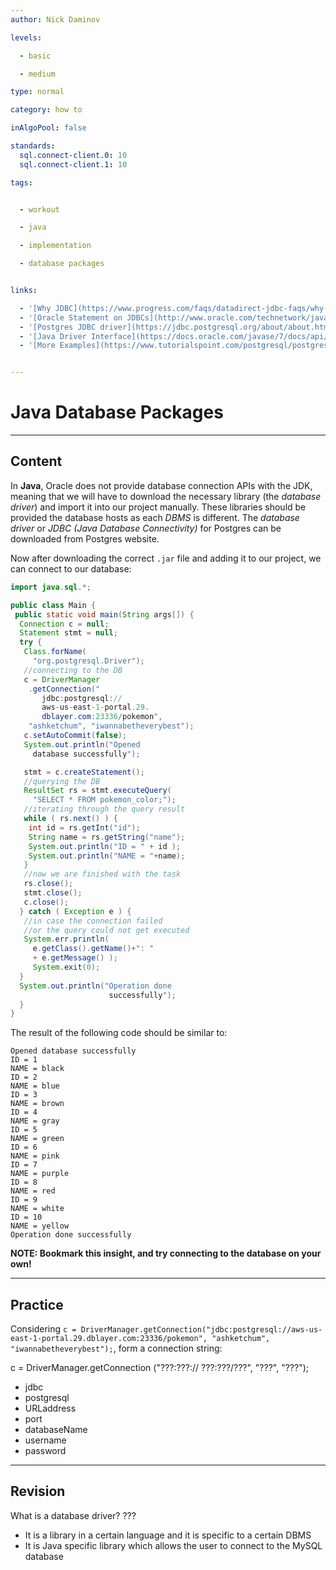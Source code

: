 ```yaml
---
author: Nick Daminov

levels:

  - basic

  - medium

type: normal

category: how to

inAlgoPool: false

standards:
  sql.connect-client.0: 10
  sql.connect-client.1: 10

tags:


  - workout

  - java

  - implementation

  - database packages


links:

  - '[Why JDBC](https://www.progress.com/faqs/datadirect-jdbc-faqs/why-do-we-need-jdbc){website}'
  - '[Oracle Statement on JDBCs](http://www.oracle.com/technetwork/java/index-138427.html#13){website}'
  - '[Postgres JDBC driver](https://jdbc.postgresql.org/about/about.html){website}'
  - '[Java Driver Interface](https://docs.oracle.com/javase/7/docs/api/java/sql/Driver.html){website}'
  - '[More Examples](https://www.tutorialspoint.com/postgresql/postgresql_java.htm){website}'


---
```


# Java Database Packages

---
## Content

In **Java**, Oracle does not provide database connection APIs with the JDK, meaning that we will have to download the necessary library (the *database driver*) and import it into our project manually. These libraries should be provided the database hosts as each *DBMS* is different. The *database driver* or *JDBC (Java Database Connectivity)* for Postgres can be downloaded from Postgres website.

Now after downloading the correct `.jar` file and adding it to our project, we can connect to our database:
```java
import java.sql.*;

public class Main {
 public static void main(String args[]) {
  Connection c = null;
  Statement stmt = null;
  try {
   Class.forName(
     "org.postgresql.Driver");
   //connecting to the DB
   c = DriverManager
    .getConnection("
       jdbc:postgresql://
       aws-us-east-1-portal.29.
       dblayer.com:23336/pokemon",
    "ashketchum", "iwannabetheverybest");
   c.setAutoCommit(false);
   System.out.println("Opened
     database successfully");

   stmt = c.createStatement();
   //querying the DB
   ResultSet rs = stmt.executeQuery(
     "SELECT * FROM pokemon_color;");
   //iterating through the query result
   while ( rs.next() ) {
    int id = rs.getInt("id");
    String name = rs.getString("name");
    System.out.println("ID = " + id );
    System.out.println("NAME = "+name);
   }
   //now we are finished with the task
   rs.close();
   stmt.close();
   c.close();
  } catch ( Exception e ) {
   //in case the connection failed
   //or the query could not get executed
   System.err.println(
     e.getClass().getName()+": "
     + e.getMessage() );
     System.exit(0);
  }
  System.out.println("Operation done
                      successfully");
  }
}
```
The result of the following code should be similar to:
```
Opened database successfully
ID = 1
NAME = black
ID = 2
NAME = blue
ID = 3
NAME = brown
ID = 4
NAME = gray
ID = 5
NAME = green
ID = 6
NAME = pink
ID = 7
NAME = purple
ID = 8
NAME = red
ID = 9
NAME = white
ID = 10
NAME = yellow
Operation done successfully
```

**NOTE: Bookmark this insight, and try connecting to the database on your own!**

---
## Practice

Considering `c = DriverManager.getConnection("jdbc:postgresql://aws-us-east-1-portal.29.dblayer.com:23336/pokemon", "ashketchum", "iwannabetheverybest");`, form a connection string:

c = DriverManager.getConnection
("???:???://
???:???/???",
 "???", "???");


* jdbc
* postgresql
* URLaddress
* port
* databaseName
* username
* password

---
## Revision

What is a database driver?
???

* It is a library in a certain language and it is specific to a certain DBMS
* It is Java specific library which allows the user to connect to the MySQL database
